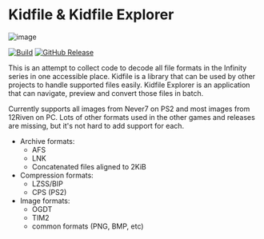 # Kidfile & Kidfile Explorer

![image](https://github.com/user-attachments/assets/1f161034-366d-4f39-af5f-45bb904757b0)

[![Build](https://github.com/malucard/kidfile/actions/workflows/build.yml/badge.svg)](https://github.com/malucard/kidfile/actions/workflows/build.yml) [![GitHub Release](https://img.shields.io/github/v/release/malucard/kidfile)](https://github.com/malucard/kidfile/releases/latest)

This is an attempt to collect code to decode all file formats in the Infinity series in one accessible place.
Kidfile is a library that can be used by other projects to handle supported files easily.
Kidfile Explorer is an application that can navigate, preview and convert those files in batch.

Currently supports all images from Never7 on PS2 and most images from 12Riven on PC. Lots of other formats used in the other games and releases are missing, but it's not hard to add support for each.

- Archive formats:
  - AFS
  - LNK
  - Concatenated files aligned to 2KiB
- Compression formats:
  - LZSS/BIP
  - CPS (PS2)
- Image formats:
  - OGDT
  - TIM2
  - common formats (PNG, BMP, etc)
